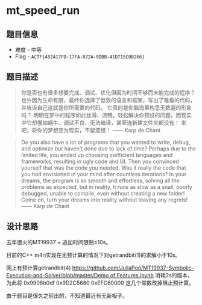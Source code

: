 # mt_speed_run

## 题目信息

* 难度 - 中等
* Flag - `ACTF{482A17FD-17FA-872A-9DBB-41D715C0B266}`

## 题目描述

> 你是否也有很多想要完成、调试、优化但因为时间不够而未能完成的程序？
也许因为生命有限，最终你选择了低效的语言和框架，写出了难看的代码，并告诉自己这就是你所需要的代码。
它真的是你脑海里构思无数遍的形象吗？
明明在梦中的程序如此丝滑、流畅，轻松解决你预设的问题，而现实中它却慢如蜗牛、调试不良、无法编译，甚至连新建文件夹都没有！
来吧，将你的梦想变为现实，不留遗憾！
—— Karp de Chant

> Do you also have a lot of programs that you wanted to write, debug, and optimize but haven't done due to lack of time?
Perhaps due to the limited life, you ended up choosing inefficient languages and frameworks, resulting in ugly code and UI.
Then you convinced yourself that was the code you needed.
Was it really the code that you had envisioned in your mind after countless iterations?
In your dreams, the program is so smooth and effortless, solving all the problems as expected, but in reality, it runs as slow as a snail, poorly debugged, unable to compile, even without creating a new folder!
Come on, turn your dreams into reality without leaving any regrets!
—— Karp de Chant

## 设计思路

去年很火的MT19937 + 追加时间限制≤10s。

目前的C++ m4ri实现在无预计算的情况下对getrandbit(1)的求解小于10s。

网上有预计算getrandbit(4) [https://github.com/JuliaPoo/MT19937-Symbolic-Execution-and-Solver/blob/master/Demo of Features.ipynb](https://github.com/JuliaPoo/MT19937-Symbolic-Execution-and-Solver/blob/master/Demo%20of%20Features.ipynb) 消耗2s的版本，为此将 0x9908b0df 0x9D2C5680 0xEFC60000 这几个常数改掉阻止预计算。

由于题目是很久之前出的，不知道最近有无新板子。
